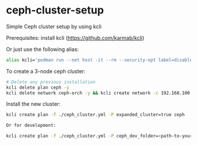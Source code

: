 # ceph-cluster-setup
Simple Ceph cluster setup by using kcli

Prerequisites: install kcli (https://github.com/karmab/kcli)

Or just use the following alias:

``` bash
alias kcli='podman run --net host -it --rm --security-opt label=disable -v $HOME/.ssh:/root/.ssh -v $HOME/.kcli:/root/.kcli -v /var/lib/libvirt/images:/var/lib/libvirt/images -v /var/run/libvirt:/var/run/libvirt -v $PWD:/workdir -v /var/tmp:/ignitiondir quay.io/karmab/kcli:2543a61'
```

To create a 3-node ceph cluster:

``` bash
# Delete any previous installation
kcli delete plan ceph -y
kcli delete network ceph-orch -y && kcli create network -c 192.168.100.0/24 ceph-orch
```

Install the new cluster:

``` bash
kcli create plan -f ./ceph_cluster.yml -P expanded_cluster=true ceph

Or for development:

kcli create plan -f ./ceph_cluster.yml -P ceph_dev_folder=<path-to-your-ceph-src> -P expanded_cluster=true ceph
```
